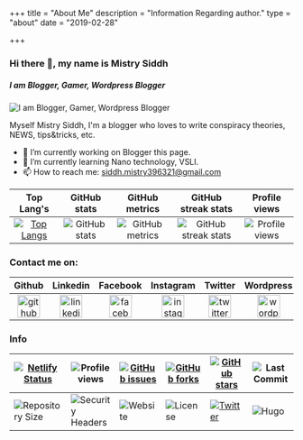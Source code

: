 +++
title = "About Me"
description = "Information Regarding author."
type = "about"
date = "2019-02-28"

+++

### Hi there 👋, my name is Mistry Siddh

##### I am Blogger, Gamer, Wordpress Blogger

![I am Blogger, Gamer, Wordpress Blogger](/images/whoami/Banner.png)

Myself Mistry Siddh, I'm a blogger who loves to write conspiracy theories, NEWS, tips&tricks, etc.

- 🔭 I’m currently working on Blogger this page. 
- 🌱 I’m currently learning Nano technology, VSLI. 
- 📫 How to reach me: siddh.mistry396321@gmail.com 



|                          Top Lang's                          |                         GitHub stats                         |                   GitHub metrics                    |                     GitHub streak stats                      |                   Profile views                    |
| :----------------------------------------------------------: | :----------------------------------------------------------: | :-------------------------------------------------: | :----------------------------------------------------------: | :------------------------------------------------: |
| [![Top Langs](https://github-readme-stats.vercel.app/api/top-langs/?username=mrfoxie)](https://github.com/anuraghazra/github-readme-stats) | ![GitHub stats](https://github-readme-stats.vercel.app/api?username=mrfoxie&show_icons=true&count_private=true) | ![GitHub metrics](https://metrics.lecoq.io/mrfoxie) | ![GitHub streak stats](https://github-readme-streak-stats.herokuapp.com/?user=mrfoxie) | ![Profile views](https://gpvc.arturio.dev/mrfoxie) |



 

### Contact me on:



|                            Github                            |                           Linkedin                           |                           Facebook                           |                          Instagram                           |                           Twitter                            |                          Wordpress                           |
| :----------------------------------------------------------: | :----------------------------------------------------------: | :----------------------------------------------------------: | :----------------------------------------------------------: | :----------------------------------------------------------: | :----------------------------------------------------------: |
| [<img src='https://cdn.jsdelivr.net/npm/simple-icons@3.0.1/icons/github.svg' alt='github' width='40'>](https://github.com/mrfoxie) | [<img src='https://cdn.jsdelivr.net/npm/simple-icons@3.0.1/icons/linkedin.svg' alt='linkedin' width='40'>](https://www.linkedin.com/in/siddhmistry/) | [<img src='https://cdn.jsdelivr.net/npm/simple-icons@3.0.1/icons/facebook.svg' alt='facebook' width='40'>](https://www.facebook.com/tigersid1997) | [<img src='https://cdn.jsdelivr.net/npm/simple-icons@3.0.1/icons/instagram.svg' alt='instagram' width='40'>](https://www.instagram.com/mistrysiddh/) | [<img src='https://cdn.jsdelivr.net/npm/simple-icons@3.0.1/icons/twitter.svg' alt='twitter' width='40'>](https://twitter.com/Hacking_Tiger) | [<img src='https://cdn.jsdelivr.net/npm/simple-icons@3.0.1/icons/wordpress.svg' alt='wordpress' width='40'>](https://hackeridiot.com) |

### Info

| [![Netlify Status](https://api.netlify.com/api/v1/badges/5b116972-923c-4ad3-a0fa-f42f8c2c9934/deploy-status)](https://app.netlify.com/sites/mistrysiddh/deploys) | ![Profile views](https://gpvc.arturio.dev/mrfoxie)           | [![GitHub issues](https://img.shields.io/github/issues/mrfoxie/mistrysiddh)](https://github.com/mrfoxie/mistrysiddh/issues) | [![GitHub forks](https://img.shields.io/github/forks/mrfoxie/mistrysiddh)](https://github.com/mrfoxie/mistrysiddh/network) | [![GitHub stars](https://img.shields.io/github/stars/mrfoxie/mistrysiddh)](https://github.com/mrfoxie/mistrysiddh/stargazers) | ![Last Commit](https://img.shields.io/github/last-commit/mrfoxie/mistrysiddh) |
| ------------------------------------------------------------ | ------------------------------------------------------------ | ------------------------------------------------------------ | ------------------------------------------------------------ | ------------------------------------------------------------ | ------------------------------------------------------------ |
| ![Repository Size](https://img.shields.io/github/repo-size/mrfoxie/mistrysiddh) | ![Security Headers](https://img.shields.io/security-headers?url=https%3A%2F%2Fmistrysiddh.tk) | ![Website](https://img.shields.io/website?url=https%3A%2F%2Fmistrysiddh.tk) | ![License](https://img.shields.io/github/license/mrfoxie/mistrysiddh) | [![Twitter](https://img.shields.io/twitter/url?style=social&url=https%3A%2F%2Ftwitter.com%2FHacking_Tiger)](https://twitter.com/intent/tweet?text=Wow:&url=https%3A%2F%2Fgithub.com%2Fmrfoxie%2Fmistrysiddh) | ![Hugo](https://img.shields.io/badge/Hugo-0.65.0-%23FF4088)  |

​     
